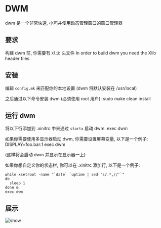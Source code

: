 # DWM

dwm 是一个非常快速, 小巧并使用动态管理窗口的窗口管理器

## 要求

构建 dwm 前, 你需要有 `Xlib` 头文件
In order to build dwm you need the Xlib header files.

## 安装

编辑 `config.mk` 来匹配你的本地设置 (dwm 将默认安装在 /usr/local)

之后通过以下命令安装 dwm (必须使用 root 用户):
   sudo make clean install

## 运行 dwm

将以下行添加到 .xinitrc 中来通过 `startx` 启动 dwm:
    exec dwm

如果你需要使用多显示器启动 dwm, 你需要设置屏幕变量, 以下是一个例子:
    DISPLAY=foo.bar:1 exec dwm

(这样将会启动 dwm 并显示在显示器一上)

如果你想自定义你的状态栏, 你可以在 .xinitrc 添加行, 以下是一个例子:

```shell
while xsetroot -name "`date` `uptime | sed 's/.*,//'`"
do
  sleep 1
done &
exec dwm
```

## 展示

![show](./show.gif)

